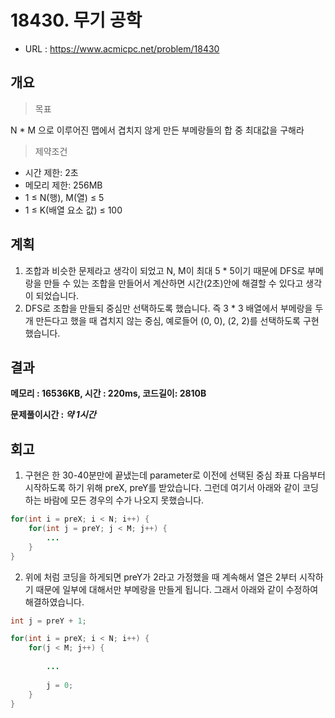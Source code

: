 # 18430. 무기 공학

- URL :  https://www.acmicpc.net/problem/18430



## 개요

> 목표

N * M 으로 이루어진 맵에서 겹치지 않게 만든 부메랑들의 합 중 최대값을 구해라



> 제약조건

- 시간 제한: 2초
- 메모리 제한: 256MB
- 1 ≤ N(행), M(열) ≤ 5
- 1 ≤ K(배열 요소 값) ≤ 100





## 계획

1. 조합과 비슷한 문제라고 생각이 되었고 N, M이 최대 5 * 5이기 때문에 DFS로 부메랑을 만들 수 있는 조합을 만들어서 계산하면 시간(2초)안에 해결할 수 있다고 생각이 되었습니다. 
2. DFS로 조합을 만들되 중심만 선택하도록 했습니다. 즉 3 * 3 배열에서 부메랑을 두 개 만든다고 했을 때 겹치지 않는 중심, 예로들어 (0, 0), (2, 2)를 선택하도록 구현했습니다.



## 결과

**메모리 : 16536KB, 시간 : 220ms, 코드길이: 2810B**

**문제풀이시간 : *약  1시간***



## 회고

1. 구현은 한 30-40분만에 끝냈는데 parameter로 이전에 선택된 중심 좌표 다음부터 시작하도록 하기 위해 preX, preY를 받았습니다. 그런데 여기서 아래와 같이 코딩하는 바람에 모든 경우의 수가 나오지 못했습니다.

```java
for(int i = preX; i < N; i++) {
    for(int j = preY; j < M; j++) {
        ...
    }
}
```

2. 위에 처럼 코딩을 하게되면  preY가 2라고 가정했을 때 계속해서 열은 2부터 시작하기 때문에 일부에 대해서만 부메랑을 만들게 됩니다. 그래서 아래와 같이 수정하여 해결하였습니다.

```java
int j = preY + 1;

for(int i = preX; i < N; i++) {
    for(j < M; j++) {
        
        ...
            
        j = 0;
    }
}
```

